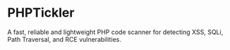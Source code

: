 # PHPTickler
A fast, reliable and lightweight  PHP code scanner for detecting XSS, SQLi, Path Traversal, and RCE vulnerabilities.
